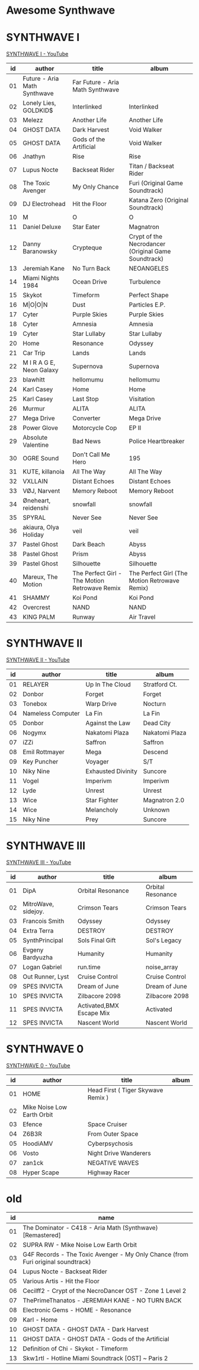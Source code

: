 # Awesome Synthwave

# SYNTHWAVE I

[SYNTHWAVE I - YouTube](https://www.youtube.com/playlist?list=PLvYUTIn8qT9awl9iJzYpfhoeZny94jdiV)

id | author | title | album
-|-|-|-
01 | Future - Aria Math Synthwave | Far Future - Aria Math Synthwave
02 | Lonely Lies, GOLDKID$ | Interlinked | Interlinked
03 | Melezz | Another Life | Another Life
04 | GHOST DATA | Dark Harvest | Void Walker
05 | GHOST DATA | Gods of the Artificial | Void Walker
06 | Jnathyn | Rise | Rise
07 | Lupus Nocte | Backseat Rider | Titan / Backseat Rider
08 | The Toxic Avenger | My Only Chance | Furi (Original Game Soundtrack)
09 | DJ Electrohead | Hit the Floor | Katana Zero (Original Soundtrack)
10 | M|O|O|N | Paris | MOON E.P.
11 | Daniel Deluxe | Star Eater | Magnatron
12 | Danny Baranowsky | Crypteque | Crypt of the Necrodancer (Original Game Soundtrack)
13 | Jeremiah Kane | No Turn Back | NEOANGELES
14 | Miami Nights 1984 | Ocean Drive | Turbulence
15 | Skykot | Timeform | Perfect Shape
16 | M\|O\|O\|N | Dust | Particles E.P.
17 | Cyter | Purple Skies | Purple Skies
18 | Cyter | Amnesia | Amnesia
19 | Cyter | Star Lullaby | Star Lullaby
20 | Home | Resonance | Odyssey
21 | Car Trip | Lands | Lands
22 | M I R A G E, Neon Galaxy | Supernova | Supernova
23 | blawhitt | hellomumu | hellomumu
24 | Karl Casey | Home | Home
25 | Karl Casey | Last Stop | Visitation
26 | Murmur | ALITA | ALITA
27 | Mega Drive | Converter | Mega Drive
28 | Power Glove | Motorcycle Cop | EP II
29 | Absolute Valentine | Bad News | Police Heartbreaker
30 | OGRE Sound | Don't Call Me Hero | 195
31 | KUTE, killanoia | All The Way | All The Way
32 | VXLLAIN | Distant Echoes | Distant Echoes
33 | VØJ, Narvent | Memory Reboot | Memory Reboot
34 | Øneheart, reidenshi | snowfall | snowfall
35 | SPYRAL | Never See | Never See
36 | akiaura, Olya Holiday | veil | veil
37 | Pastel Ghost | Dark Beach | Abyss
38 | Pastel Ghost | Prism | Abyss
39 | Pastel Ghost | Silhouette | Silhouette
40 | Mareux, The Motion | The Perfect Girl - The Motion Retrowave Remix | The Perfect Girl (The Motion Retrowave Remix)
41 | SHAMMY | Koi Pond | Koi Pond
42 | Overcrest | NAND | NAND
43 | KING PALM | Runway | Air Travel

# SYNTHWAVE II

[SYNTHWAVE II - YouTube](https://www.youtube.com/playlist?list=PLvYUTIn8qT9aPo_QuwCbi7EQZbjXblRqD)

id | author | title | album
-|-|-|-
01 | RELAYER | Up In The Cloud | Stratford Ct. | Secret Selection #21-30
02 | Donbor | Forget | Forget
03 | Tonebox | Warp Drive | Nocturn
04 | Nameless Computer | La Fin | La Fin
05 | Donbor | Against the Law | Dead City
06 | Nogymx | Nakatomi Plaza | Nakatomi Plaza
07 | iZZi | Saffron | Saffron
08 | Emil Rottmayer | Mega | Descend
09 | Key Puncher | Voyager | S/T
10 | Niky Nine | Exhausted Divinity | Suncore
11 | Vogel | Imperivm | Imperivm
12 | Lyde | Unrest | Unrest
13 | Wice | Star Fighter | Magnatron 2.0
14 | Wice | Melancholy | Unknown
15 | Niky Nine | Prey | Suncore

# SYNTHWAVE III

[SYNTHWAVE III - YouTube](https://www.youtube.com/playlist?list=PLvYUTIn8qT9Zf-bmbN79sxoFdi9QVDG-g)

id | author | title | album
-|-|-|-
01 | DipA | Orbital Resonance | Orbital Resonance
02 | MitroWave, sidejoy. | Crimson Tears | Crimson Tears
03 | Francois Smith | Odyssey | Odyssey
04 | Extra Terra | DESTROY | DESTROY
05 | SynthPrincipal | Sols Final Gift | Sol's Legacy
06 | Evgeny Bardyuzha | Humanity | Humanity
07 | Logan Gabriel | run.time | noise_array
08 | Out Runner, Lyst | Cruise Control | Cruise Control
09 | SPES INVICTA | Dream of June | Dream of June
10 | SPES INVICTA | Zilbacore 2098 | Zilbacore 2098
11 | SPES INVICTA | Activated,BMX Escape Mix | Activated
12 | SPES INVICTA | Nascent World | Nascent World

# SYNTHWAVE 0

[SYNTHWAVE 0 - YouTube](https://www.youtube.com/playlist?list=PLvYUTIn8qT9aQfzaHjFEizYVhMlc1KFkj)

id | author | title | album
-|-|-|-
01 | HOME | Head First ( Tiger Skywave Remix ) |
02 | Mike Noise Low Earth Orbit
03 | Efence | Space Cruiser |
04 | Z6B3R | From Outer Space |
05 | HoodiAMV | Cyberpsychosis |
06 | Vosto | Night Drive Wanderers |
07 | zan1ck | NEGATIVE WAVES |
08 | Hyper Scape | Highway Racer |

# old

id | name
-|-
01 | The Dominator - C418 - Aria Math (Synthwave) [Remastered]
02 | SUPRA RW - Mike Noise Low Earth Orbit
03 | G4F Records - The Toxic Avenger - My Only Chance (from Furi original soundtrack)
04 | Lupus Nocte - Backseat Rider
05 | Various Artis - Hit the Floor
06 | Cecilff2 - Crypt of the NecroDancer OST - Zone 1 Level 2
07 | ThePrimeThanatos - JEREMIAH KANE - NO TURN BACK
08 | Electronic Gems - HOME - Resonance
09 | Karl - Home
10 | GHOST DATA - GHOST DATA - Dark Harvest
11 | GHOST DATA - GHOST DATA - Gods of the Artificial
12 | Definition of Chi - Skykot - Timeform
13 | Skw1rtl - Hotline Miami Soundtrack [OST] ~ Paris 2
